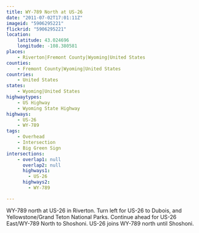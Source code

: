 ```yaml
---
title: WY-789 North at US-26
date: "2011-07-02T17:01:11Z"
imageid: "5906295221"
flickrid: "5906295221"
location:
    latitude: 43.024696
    longitude: -108.380581
places:
    - Riverton|Fremont County|Wyoming|United States
counties:
    - Fremont County|Wyoming|United States
countries:
    - United States
states:
    - Wyoming|United States
highwaytypes:
    - US Highway
    - Wyoming State Highway
highways:
    - US-26
    - WY-789
tags:
    - Overhead
    - Intersection
    - Big Green Sign
intersections:
    - overlap1: null
      overlap2: null
      highways1:
        - US-26
      highways2:
        - WY-789

---
```

WY-789 north at US-26 in Riverton.  Turn left for US-26 to Dubois, and Yellowstone/Grand Teton National Parks.  Continue ahead for US-26 East/WY-789 North to Shoshoni.  US-26 joins WY-789 north until Shoshoni.
